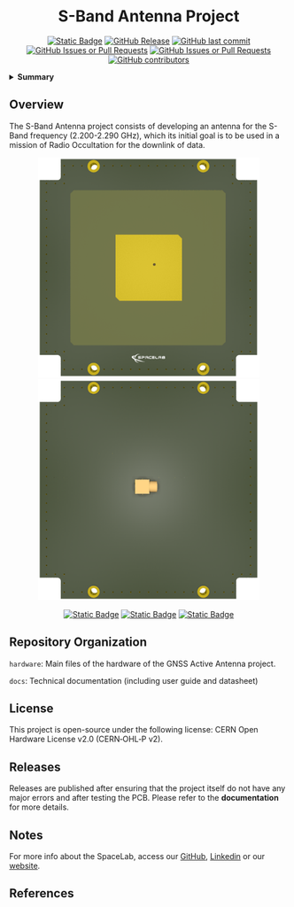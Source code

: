 


<h1 align="center">
	S-Band Antenna Project
	<br>
</h1>

<p align="center">
    <a href="https://github.com/spacelab-ufsc/spacelab#versioning"><img alt="Static Badge" src="https://img.shields.io/badge/status-in_development-red"></a>
    <a href="https://github.com/spacelab-ufsc/sband-antenna/releases"><img alt="GitHub Release" src="https://img.shields.io/github/v/release/spacelab-ufsc/sband-antenna"></a>
    <a href="https://github.com/spacelab-ufsc/sband-antenna/commits/master"><img alt="GitHub last commit" src="https://img.shields.io/github/last-commit/spacelab-ufsc/sband-antenna"></a>
    <a href="https://github.com/spacelab-ufsc/sband-antenna/issues"><img alt="GitHub Issues or Pull Requests" src="https://img.shields.io/github/issues/spacelab-ufsc/sband-antenna"></a>
    <a href="https://github.com/spacelab-ufsc/sband-antenna/pulls"><img alt="GitHub Issues or Pull Requests" src="https://img.shields.io/github/issues-pr/spacelab-ufsc/sband-antenna"></a>
    <a href="https://github.com/spacelab-ufsc/sband-antenna/graphs/contributors"><img alt="GitHub contributors" src="https://img.shields.io/github/contributors/spacelab-ufsc/sband-antenna"></a>
</p>

<details>
    <summary><b>Summary</b></summary>
    <ol>
        <li>
            <a href="#overview">Overview</a>
        </li>
        <li>
            <a href="#repository-organization">Repository Organization</a>
        </li>
        <li>
            <a href="#license">License</a>
        </li>
        <li>
            <a href="#releases">Releases</a>
        </li>
        <li>
            <a href="#notes">Notes</a>
        </li>
        <li>
            <a href="#references">References</a>
        </li>
    </ol>
</details>

## Overview
​The S-Band Antenna project consists of developing an antenna for the S-Band frequency (2.200-2.290 GHz), which its initial goal is to be used in a mission of Radio Occultation for the downlink of data.​

<!-- 
<p align="center">
    <img src="https://github.com/spacelab-ufsc/sband-antenna/blob/main/docs/pictures/sband-antenna-top.svg" width="400"><img src="https://github.com/spacelab-ufsc/sband-antenna/blob/main/docs/pictures/sband-antenna-bottom.svg" width="400">
</p>
-->

<p align="center">
    <img src="https://github.com/spacelab-ufsc/sband-antenna/blob/main/docs/pictures/sband-antenna-top.png" width="400"><img src="https://github.com/spacelab-ufsc/sband-antenna/blob/main/docs/pictures/sband-antenna-bottom.png" width="400">
</p>

<p align="center">
    <a href="https://github.com/spacelab-ufsc/sband-antenna/issues/new?labels=bug"><img alt="Static Badge" src="https://img.shields.io/badge/Report_a_bug-red"></a>
    <a href="https://github.com/spacelab-ufsc/sband-antenna/issues/new?labels=enhancement"><img alt="Static Badge" src="https://img.shields.io/badge/Request_a_feature-yellow"></a>
    <a href="https://github.com/spacela-ufsc/sband-antenna/issues/new?labels=question,help+wanted"><img alt="Static Badge" src="https://img.shields.io/badge/Request_more_information_or_help-green"></a>
</p>

## Repository Organization
`hardware`: Main files of the hardware of the GNSS Active Antenna project.

`docs`: Technical documentation (including user guide and datasheet)

## License
This project is open-source under the following license: CERN Open Hardware License v2.0 (CERN‑OHL‑P v2).

## Releases

Releases are published after ensuring that the project itself do not have any major errors and after testing the PCB. Please refer to the **documentation** for more details.

## Notes
For more info about the SpaceLab, access our [GitHub](https://github.com/spacelab-ufsc/spacelab), [Linkedin](https://br.linkedin.com/company/spacelab-ufsc) or our [website](https://spacelab.ufsc.br/en/home/).

## References




